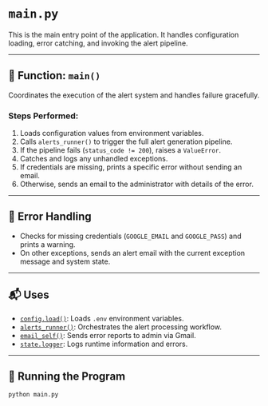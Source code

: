 # `main.py`

This is the main entry point of the application. It handles configuration loading, error catching, and invoking the alert pipeline.

---

## 🚀 Function: `main()`

Coordinates the execution of the alert system and handles failure gracefully.

### Steps Performed:
1. Loads configuration values from environment variables.
2. Calls `alerts_runner()` to trigger the full alert generation pipeline.
3. If the pipeline fails (`status_code != 200`), raises a `ValueError`.
4. Catches and logs any unhandled exceptions.
5. If credentials are missing, prints a specific error without sending an email.
6. Otherwise, sends an email to the administrator with details of the error.

---

## 🔐 Error Handling

- Checks for missing credentials (`GOOGLE_EMAIL` and `GOOGLE_PASS`) and prints a warning.
- On other exceptions, sends an alert email with the current exception message and system state.

---

## 📬 Uses

- [`config.load()`](config.md): Loads `.env` environment variables.
- [`alerts_runner()`](alerts_runner.md): Orchestrates the alert processing workflow.
- [`email_self()`](services/gmail.md): Sends error reports to admin via Gmail.
- [`state.logger`](global_state.md): Logs runtime information and errors.

---

## 🧪 Running the Program

```bash
python main.py
